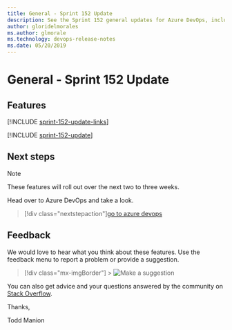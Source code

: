 ```yaml
---
title: General - Sprint 152 Update
description: See the Sprint 152 general updates for Azure DevOps, including next steps.
author: gloridelmorales
ms.author: glmorale
ms.technology: devops-release-notes
ms.date: 05/20/2019
---
```


# General - Sprint 152 Update

## Features

[!INCLUDE [sprint-152-update-links](../includes/general/sprint-152-update-links.md)]

[!INCLUDE [sprint-152-update](../includes/general/sprint-152-update.md)]

## Next steps

> [!NOTE]
> These features will roll out over the next two to three weeks.

Head over to Azure DevOps and take a look.

> [!div class="nextstepaction"][go to azure devops](https://go.microsoft.com/fwlink/?LinkId=307137&campaign=o~msft~docs~product-vsts~release-notes)

## Feedback

We would love to hear what you think about these features. Use the feedback menu to report a problem or provide a suggestion.

> [!div class="mx-imgBorder"] > ![Make a suggestion](../../media/make-a-suggestion.png)

You can also get advice and your questions answered by the community on [Stack Overflow](https://stackoverflow.com/questions/tagged/azure-devops).

Thanks,

Todd Manion

